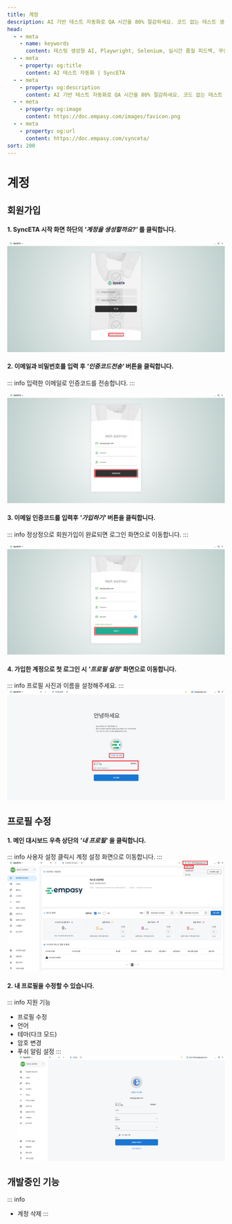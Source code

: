 ```yaml
---
title: 계정
description: AI 기반 테스트 자동화로 QA 시간을 80% 절감하세요. 코드 없는 테스트 생성, 자연어 시나리오 작성, 다양한 플랫폼 지원으로 QA의 새로운 기준을 제시합니다.
head:
  - - meta
    - name: keywords
      content: 테스팅 생성형 AI, Playwright, Selenium, 실시간 품질 피드백, 무중단 테스트, AI 기반 테스트 자동화, 지속적 테스트, Continuous Testing, QAOps, TestOps, Codeless, Low-Code, 자기 치유 테스트, Self-healing,  AI 테스트 자동화, 코드리스 자동화, QA 자동화, 소프트웨어 테스트, 테스트 시나리오 생성, 코드리스 테스트, 자연어 테스트, 테스트 자동화 도구, 테스트 자동화 플랫폼, 테스트 효율화, Playwright , Selenium , QAOps, TestOps, Shift-Left 테스트, Shift‑Right 테스트
  - - meta
    - property: og:title
      content: AI 테스트 자동화 | SyncETA
  - - meta
    - property: og:description
      content: AI 기반 테스트 자동화로 QA 시간을 80% 절감하세요. 코드 없는 테스트 생성, 자연어 시나리오 작성, 다양한 플랫폼 지원으로 QA의 새로운 기준을 제시합니다.
  - - meta
    - property: og:image
      content: https://doc.empasy.com/images/favicon.png
  - - meta
    - property: og:url
      content: https://doc.empasy.com/synceta/
sort: 200
---
```


# 계정

## 회원가입

#### 1. SyncETA 시작 화면 하단의 **_'계정을 생성할까요?'_** 를 클릭합니다.

![계정 생성하기 클릭](./image/account/login_main.png)

#### 2. 이메일과 비밀번호를 입력 후 **_'인증코드전송'_** 버튼을 클릭합니다.

::: info
입력한 이메일로 인증코드를 전송합니다.
:::

![인증코드 전송](./image/account/send_auth_code.png)

#### 3. 이메일 인증코드를 입력후 **_'가입하기'_** 버튼을 클릭합니다.

::: info
정상정으로 회원가입이 완료되면 로그인 화면으로 이동합니다.
:::

![인증코드 입력](./image/account/success_certify.png)

#### 4. 가입한 계정으로 첫 로그인 시 **_'프로필 설정'_** 화면으로 이동합니다.

::: info
프로필 사진과 이름을 설정해주세요.
:::
![프로필 설정](./image/account/set_profile.png)

## 프로필 수정

#### 1. 메인 대시보드 우측 상단의 **_'내 프로필'_** 을 클릭합니다.

::: info
사용자 설정 클릭시 계정 설정 화면으로 이동합니다.
:::
![프로필 수정](./image/account/update_profile.png)

#### 2. 내 프로필을 수정할 수 있습니다.

::: info
지원 기능

- 프로필 수정
- 언어
- 테마(다크 모드)
- 암호 변경
- 푸쉬 알림 설정
  :::
  ![프로필 수정폼](./image/account/update_profile_form.png)

## 개발중인 기능

::: info

- 계정 삭제
  :::
